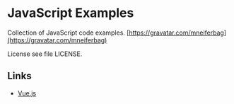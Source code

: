 # JavaScript Examples

Collection of JavaScript code examples. [https://gravatar.com/mneiferbag](https://gravatar.com/mneiferbag)

License see file LICENSE.

## Links

* [Vue.js](https://vuejs.org/ "Vue.js")
